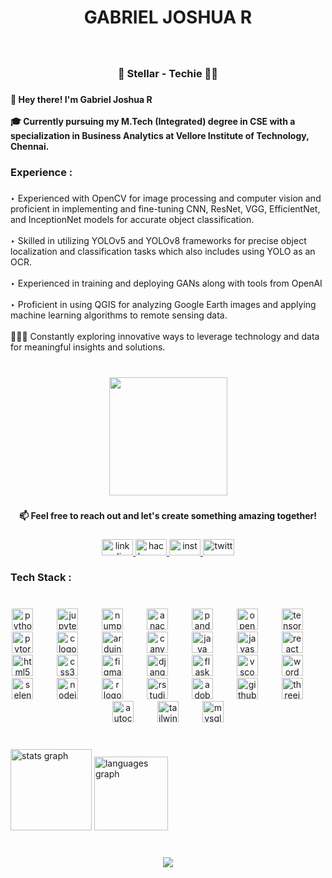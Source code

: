 <h1 align="center">GABRIEL JOSHUA R</h1>

###

<br clear="both">

<h3 align="center">🌌 Stellar - Techie 👨‍💻</h3>

###

<h4 align="left">👋 Hey there! I'm Gabriel Joshua R<br><br>🎓 Currently pursuing my M.Tech (Integrated) degree in CSE with a specialization in  Business Analytics at Vellore Institute of Technology, Chennai.</h4>

###

<h3 align="left">Experience :</h3>

###

<p align="left">‣ Experienced with OpenCV for image processing and computer vision and proficient in implementing and fine-tuning CNN, ResNet, VGG, EfficientNet, and InceptionNet models for accurate object classification.<br><br>‣ Skilled in utilizing YOLOv5 and YOLOv8 frameworks for precise object localization and classification tasks which also includes using YOLO as an OCR.<br><br>‣ Experienced in training and deploying GANs along with tools from OpenAI<br><br>‣ Proficient in using QGIS for analyzing Google Earth images and applying machine learning algorithms to remote sensing data.<br><br>🕵🏻‍♂️ Constantly exploring innovative ways to leverage technology and data for meaningful insights and solutions.</p>

###

<br clear="both">

<div align="center">
  <img height="189" src="https://media.giphy.com/media/sGBMzyeEzKpySD74qv/giphy.gif"  />
</div>

###

<h4 align="center">📫 Feel free to reach out and let's create something amazing together!</h4>

###

<div align="center">
  <a href="https://www.linkedin.com/in/gabrieljoshuar/" target="_blank">
    <img src="https://raw.githubusercontent.com/maurodesouza/profile-readme-generator/master/src/assets/icons/social/linkedin/default.svg" width="50" height="26" alt="linkedin logo"  />
  </a>
  <a href="https://www.hackerrank.com/Joshua_117?hr_r=1" target="_blank">
    <img src="https://raw.githubusercontent.com/maurodesouza/profile-readme-generator/master/src/assets/icons/social/hackerrank/default.svg" width="50" height="26" alt="hackerrank logo"  />
  </a>
  <a href="https://instagram.com/jxshua.z3?igshid=MjEwN2IyYWYwYw==" target="_blank">
    <img src="https://raw.githubusercontent.com/maurodesouza/profile-readme-generator/master/src/assets/icons/social/instagram/default.svg" width="50" height="26" alt="instagram logo"  />
  </a>
  <a href="https://twitter.com/pyritez3" target="_blank">
    <img src="https://raw.githubusercontent.com/maurodesouza/profile-readme-generator/master/src/assets/icons/social/twitter/default.svg" width="50" height="26" alt="twitter logo"  />
  </a>
</div>

###

<h3 align="left">Tech Stack :</h3>

###

<br clear="both">

<div align="center">
  <img src="https://cdn.jsdelivr.net/gh/devicons/devicon/icons/python/python-original-wordmark.svg" height="34" alt="python logo"  />
  <img width="30" />
  <img src="https://cdn.jsdelivr.net/gh/devicons/devicon/icons/jupyter/jupyter-original-wordmark.svg" height="34" alt="jupyter logo"  />
  <img width="30" />
  <img src="https://cdn.jsdelivr.net/gh/devicons/devicon/icons/numpy/numpy-original-wordmark.svg" height="34" alt="numpy logo"  />
  <img width="30" />
  <img src="https://cdn.jsdelivr.net/gh/devicons/devicon/icons/anaconda/anaconda-original-wordmark.svg" height="34" alt="anaconda logo"  />
  <img width="30" />
  <img src="https://cdn.jsdelivr.net/gh/devicons/devicon/icons/pandas/pandas-original-wordmark.svg" height="34" alt="pandas logo"  />
  <img width="30" />
  <img src="https://cdn.jsdelivr.net/gh/devicons/devicon/icons/opencv/opencv-original-wordmark.svg" height="34" alt="opencv logo"  />
  <img width="30" />
  <img src="https://cdn.jsdelivr.net/gh/devicons/devicon/icons/tensorflow/tensorflow-original-wordmark.svg" height="34" alt="tensorflow logo"  />
  <img width="30" />
  <img src="https://cdn.jsdelivr.net/gh/devicons/devicon/icons/pytorch/pytorch-plain-wordmark.svg" height="34" alt="pytorch logo"  />
  <img width="30" />
  <img src="https://cdn.jsdelivr.net/gh/devicons/devicon/icons/c/c-line.svg" height="34" alt="c logo"  />
  <img width="30" />
  <img src="https://cdn.jsdelivr.net/gh/devicons/devicon/icons/arduino/arduino-original-wordmark.svg" height="34" alt="arduino logo"  />
  <img width="30" />
  <img src="https://cdn.jsdelivr.net/gh/devicons/devicon/icons/canva/canva-original.svg" height="34" alt="canva logo"  />
  <img width="30" />
  <img src="https://cdn.jsdelivr.net/gh/devicons/devicon/icons/java/java-original-wordmark.svg" height="34" alt="java logo"  />
  <img width="30" />
  <img src="https://cdn.jsdelivr.net/gh/devicons/devicon/icons/javascript/javascript-original.svg" height="34" alt="javascript logo"  />
  <img width="30" />
  <img src="https://cdn.jsdelivr.net/gh/devicons/devicon/icons/react/react-original-wordmark.svg" height="34" alt="react logo"  />
  <img width="30" />
  <img src="https://cdn.jsdelivr.net/gh/devicons/devicon/icons/html5/html5-plain-wordmark.svg" height="34" alt="html5 logo"  />
  <img width="30" />
  <img src="https://cdn.jsdelivr.net/gh/devicons/devicon/icons/css3/css3-plain-wordmark.svg" height="34" alt="css3 logo"  />
  <img width="30" />
  <img src="https://cdn.jsdelivr.net/gh/devicons/devicon/icons/figma/figma-original.svg" height="34" alt="figma logo"  />
  <img width="30" />
  <img src="https://cdn.jsdelivr.net/gh/devicons/devicon/icons/django/django-plain-wordmark.svg" height="34" alt="django logo"  />
  <img width="30" />
  <img src="https://cdn.jsdelivr.net/gh/devicons/devicon/icons/flask/flask-original-wordmark.svg" height="34" alt="flask logo"  />
  <img width="30" />
  <img src="https://cdn.jsdelivr.net/gh/devicons/devicon/icons/vscode/vscode-original.svg" height="34" alt="vscode logo"  />
  <img width="30" />
  <img src="https://cdn.jsdelivr.net/gh/devicons/devicon/icons/wordpress/wordpress-original.svg" height="34" alt="wordpress logo"  />
  <img width="30" />
  <img src="https://cdn.jsdelivr.net/gh/devicons/devicon/icons/selenium/selenium-original.svg" height="34" alt="selenium logo"  />
  <img width="30" />
  <img src="https://cdn.jsdelivr.net/gh/devicons/devicon/icons/nodejs/nodejs-original.svg" height="34" alt="nodejs logo"  />
  <img width="30" />
  <img src="https://cdn.jsdelivr.net/gh/devicons/devicon/icons/r/r-original.svg" height="34" alt="r logo"  />
  <img width="30" />
  <img src="https://cdn.jsdelivr.net/gh/devicons/devicon/icons/rstudio/rstudio-original.svg" height="34" alt="rstudio logo"  />
  <img width="30" />
  <img src="https://skillicons.dev/icons?i=ps" height="34" alt="adobephotoshop logo"  />
  <img width="30" />
  <img src="https://cdn.jsdelivr.net/gh/devicons/devicon/icons/github/github-original.svg" height="34" alt="github logo"  />
  <img width="30" />
  <img src="https://cdn.jsdelivr.net/gh/devicons/devicon/icons/threejs/threejs-original.svg" height="34" alt="threejs logo"  />
  <img width="30" />
  <img src="https://skillicons.dev/icons?i=autocad" height="34" alt="autocad logo"  />
  <img width="30" />
  <img src="https://cdn.jsdelivr.net/gh/devicons/devicon/icons/tailwindcss/tailwindcss-original-wordmark.svg" height="34" alt="tailwindcss logo"  />
  <img width="30" />
  <img src="https://cdn.jsdelivr.net/gh/devicons/devicon/icons/mysql/mysql-original.svg" height="34" alt="mysql logo"  />
</div>

###

<br clear="both">

<div align="left">
  <img src="https://github-readme-stats.vercel.app/api?username=pyritez3&hide_title=false&hide_rank=false&show_icons=true&include_all_commits=true&count_private=true&disable_animations=false&theme=dark&locale=en&hide_border=true" height="130" alt="stats graph"  />
  <img src="https://github-readme-stats.vercel.app/api/top-langs?username=pyritez3&locale=en&hide_title=false&layout=compact&card_width=320&langs_count=5&theme=dark&hide_border=true" height="118" alt="languages graph"  />
</div>

###

<br clear="both">

<div align="center">
  <img src="https://visitor-badge.laobi.icu/badge?page_id=pyritez3.pyritez3&left_color=black&right_color=darkred"  />
</div>

###
